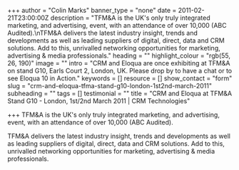 +++
author = "Colin Marks"
banner_type = "none"
date = 2011-02-21T23:00:00Z
description = "TFM&A is the UK's only truly integrated marketing, and advertising, event, with an attendance of over 10,000 (ABC Audited).\nTFM&A delivers the latest industry insight, trends and developments as well as leading suppliers of digital, direct, data and CRM solutions. Add to this, unrivalled networking opportunities for marketing, advertising & media professionals."
heading = ""
highlight_colour = "rgb(55, 26, 190)"
image = ""
intro = "CRM and Eloqua are once exhibiting at TFM&A on stand G10, Earls Court 2, London, UK. Please drop by to have a chat or to see Eloqua 10 in Action."
keywords = []
resource = []
show_contact = "form"
slug = "crm-and-eloqua-tfma-stand-g10-london-1st2nd-march-2011"
subheading = ""
tags = []
testimonial = ""
title = "CRM and Eloqua at TFM&A Stand G10 - London, 1st/2nd March 2011 | CRM Technologies"

+++
TFM&A is the UK's only truly integrated marketing, and advertising, event, with an attendance of over 10,000 (ABC Audited).

TFM&A delivers the latest industry insight, trends and developments as well as leading suppliers of digital, direct, data and CRM solutions. Add to this, unrivalled networking opportunities for marketing, advertising & media professionals.